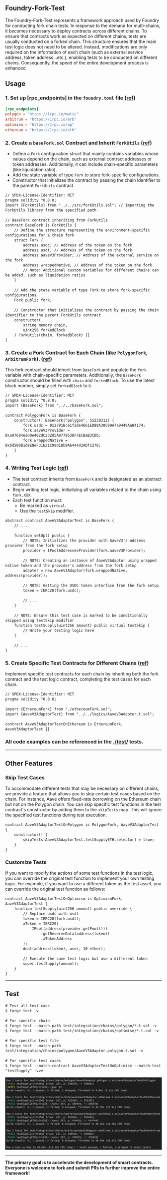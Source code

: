 ## Foundry-Fork-Test
The Foundry-Fork-Test represents a framework approach used by Foundry for conducting fork chain tests. In response to the demand for multi-chains, it becomes necessary to deploy contracts across different chains. To ensure that contracts work as expected on different chains, tests are usually conducted on a forked chain. This structure ensures that the main test logic does not need to be altered. Instead, modifications are only required on the information of each chain (such as external service address, token address...etc.), enabling tests to be conducted on different chains. Consequently, the speed of the entire development process is enhanced.

## Usage

### 1. Set up [rpc_endpoints] in the `foundry.toml` file ([ref](./foundry.toml))
``` toml
[rpc_endpoints]
polygon = "https://1rpc.io/matic"
arbitrum = "https://1rpc.io/arb"
optimism = "https://1rpc.io/op"
ethereum = "https://1rpc.io/eth"
```

### 2. Create a `baseFork.sol` Contract and Inherit `ForkUtils` ([ref](./test/integration/baseFork.sol))
- Define a `Fork` configuration struct that mainly contains variables whose values depend on the chain, such as external contract addresses or token addresses. Additionally, it can include chain-specific parameters (like liquidation ratio).
- Add the state variable of type `Fork` to store fork-specific configurations.
- Constructor that initializes the contract by passing the chain identifier to the parent `ForkUtils` contract.

```Solidity
// SPDX-License-Identifier: MIT
pragma solidity ^0.8.0;
import {ForkUtils} from "../../src/forkUtils.sol"; // Importing the ForkUtils library from the specified path

// BaseFork contract inheriting from ForkUtils
contract BaseFork is ForkUtils {
    // Define the structure representing the environment-specific configurations for a chain fork
    struct Fork {
        address usdc; // Address of the token on the fork
        address usdt; // Address of the token on the fork
        address aaveV3Provider; // Address of the external service on the fork
        address wrappedNative; // Address of the token on the fork
        // Note: Additional custom variables for different chains can be added, such as liquidation ratios
    }

    // Add the state variable of type Fork to store fork-specific configurations
    Fork public fork;

    // Constructor that initializes the contract by passing the chain identifier to the parent ForkUtils contract
    constructor(
        string memory chain,
        uint256 forkedBlock
    ) ForkUtils(chain, forkedBlock) {}
}
```

### 3. Create a Fork Contract for Each Chain (like `PolygonFork`, `ArbitrumFork`).  ([ref](./test/integration/chains/polygon/polygonFork.sol))
This fork contract should inherit from `BaseFork` and populate the `fork` variable with chain-specific parameters. Additionally, the `BaseFork` constructor should be filled with `chain` and `forkedBlock`. To use the latest block number, simply set `forkedBlock` to `0`.
``` Solidity
// SPDX-License-Identifier: MIT
pragma solidity ^0.8.0;
import {BaseFork} from "../../baseFork.sol";

contract PolygonFork is BaseFork {
    constructor() BaseFork("polygon", 55239312) {
        fork.usdc = 0x2791Bca1f2de4661ED88A30C99A7a9449Aa84174;
        fork.aaveV3Provider = 0xa97684ead0e402dC232d5A977953DF7ECBaB3CDb;
        fork.wrappedNative = 0x0d500B1d8E8eF31E21C99d1Db9A6444d3ADf1270;
    }
}

```


### 4. Writing Test Logic  ([ref](./test/integration/logics/AaveV3Adaptor.t.sol))
- The test contract inherits from `BaseFork` and is designated as an abstract contract.
- Begin writing test logic, initializing all variables related to the chain using `fork.XXX`.
- Each test function must:
    - Be marked as `virtual`.
    - Use the `testSkip` modifier.

```solidity
abstract contract AaveV3AdaptorTest is BaseFork {
    // ...

    function setUp() public {
        // NOTE: Initializes the provider with AaveV3's address provider from the fork setup
        provider = IPoolAddressesProvider(fork.aaveV3Provider);

        // NOTE: Creating an instance of AaveV3Adaptor using wrapped native token and the provider's address from the fork setup
        adapter = new AaveV3Adaptor(fork.wrappedNative, address(provider));

        // NOTE: Getting the USDC token interface from the fork setup
        token = IERC20(fork.usdc);

        // ...
    }

    // NOTE: Ensure this test case is marked to be conditionally skipped using testSkip modifier
    function testSupply(uint256 amount) public virtual testSkip {
        // Write your testing logic here
    }

    // ...
}
```


### 5. Create Specific Test Contracts for Different Chains  ([ref](./test/integration/chains/ethereum/AaveV3Adaptor.ethereum.t.sol))
Implement specific test contracts for each chain by inheriting both the fork contract and the test logic contract, completing the test cases for each chain.

``` solidity
// SPDX-License-Identifier: MIT
pragma solidity ^0.8.0;

import {EthereumFork} from "./ethereumFork.sol";
import {AaveV3AdaptorTest} from "../../logics/AaveV3Adaptor.t.sol";

contract AaveV3AdaptorTestOnEthereum is EthereumFork, AaveV3AdaptorTest {}

```


### All code examples can be referenced in the  [./test/](./test) tests.

---

## Other Features
### Skip Test Cases
To accommodate different tests that may be necessary on different chains, we provide a feature that allows you to skip certain test cases based on the chain. For instance, Aave offers fixed-rate borrowing on the Ethereum chain but not on the Polygon chain. You can skip specific test functions in the test contract's constructor by adding them to the `skipTests` map. This will ignore the specified test functions during test execution.

```Solidity
contract AaveV3AdaptorTestOnPolygon is PolygonFork, AaveV3AdaptorTest {
    constructor() {
        skipTests[AaveV3AdaptorTest.testSupplyETH.selector] = true;
    }
}
```


### Customize Tests
If you want to modify the actions of some test functions in the test logic, you can override the original test function to implement your own testing logic. For example, if you want to use a different token as the test asset, you can override the original test function as follows:

``` Solidity
contract AaveV3AdaptorTestOnOptimism is OptimismFork, AaveV3AdaptorTest {
    function testSupply(uint256 amount) public override {
        // Replace usdc with usdt
        token = IERC20(fork.usdt);
        aToken = IERC20(
            IPool(address(provider.getPool()))
                .getReserveData(address(token))
                .aTokenAddress
        );
        deal(address(token), user, 10 ether);

        // Execute the same test logic but use a different token
        super.testSupply(amount);
    }
}

```


---

## Test
```shell
# Test all test caes
$ forge test -v

# For specific chain
$ forge test --match-path test/integration/chains/polygon/*.t.sol -v
$ forge test --match-path test/integration/chains/optimism/*.t.sol -v

# For specific test file
$ forge test --match-path test/integration/chains/polygon/AaveV3Adaptor.polygon.t.sol -v

# For specific test cases
$ forge test --match-contract AaveV3AdaptorTestOnOptimism --match-test "testSupply" -vvv
```

![Testing](./img/testing.png)

---

**The primary goal is to accelerate the development of smart contracts. Everyone is welcome to fork and submit PRs to further improve the entire framework!**
